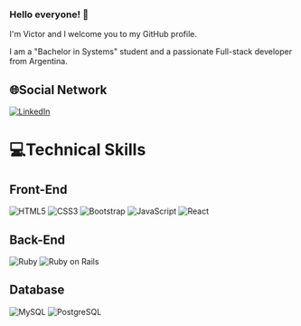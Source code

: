 ### Hello everyone! 👋 

I'm Victor and I welcome you to my GitHub profile.

I am a "Bachelor in Systems" student and a passionate Full-stack developer from Argentina.

## 🌐Social Network
[![LinkedIn](https://img.shields.io/badge/LinkedIn-%230077B5.svg?logo=linkedin&logoColor=white)](https://www.linkedin.com/in/victor-roberto-curzio/)

# 💻Technical Skills

## Front-End

![HTML5](https://img.shields.io/badge/Html5-%23E34F26?logo=Html5&logoColor=white) ![CSS3](https://img.shields.io/badge/Css3-%231572B6?logo=Css3&logoColor=white) ![Bootstrap](https://img.shields.io/badge/Bootstrap-%23563D7C?logo=Bootstrap&logoColor=white) ![JavaScript](https://img.shields.io/badge/Javascript-%23323330?logo=Javascript&logoColor=%23F7DF1E) ![React](https://img.shields.io/badge/React-%2320232a?logo=React&logoColor=%2361DAFB)

## Back-End

![Ruby](https://img.shields.io/badge/Ruby-%23CC0000?logo=Ruby&logoColor=white) ![Ruby on Rails](https://img.shields.io/badge/Ruby%20on%20Rails-%23CC0000?logo=Ruby-on-Rails&logoColor=white)

## Database

![MySQL](https://img.shields.io/badge/Mysql-%2300f?logo=Mysql&logoColor=white&style=for-the-badge) ![PostgreSQL](https://img.shields.io/badge/PostgreSQL-316192?style=for-the-badge&logo=postgresql&logoColor=white)
